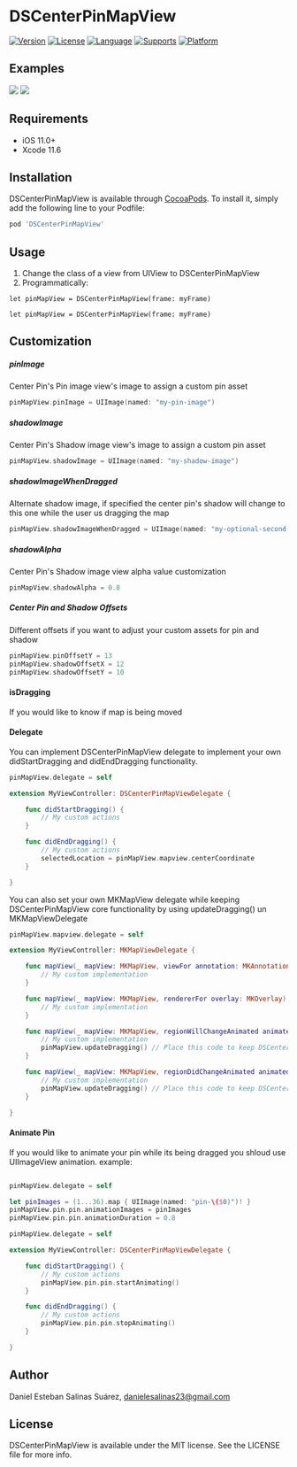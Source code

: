 # DSCenterPinMapView

[![Version](https://img.shields.io/cocoapods/v/DSCenterPinMapView.svg?style=flat)](http://cocoapods.org/pods/DSCenterPinMapView)
[![License](https://img.shields.io/cocoapods/l/DSCenterPinMapView.svg?style=flat)](http://cocoapods.org/pods/DSCenterPinMapView)
[![Language](https://img.shields.io/badge/language-Swift-orange.svg?style=flat)]()
[![Supports](https://img.shields.io/badge/supports-CocoaPods?style=flat)]()
[![Platform](https://img.shields.io/cocoapods/p/DSCenterPinMapView.svg?style=flat)](http://cocoapods.org/pods/DSCenterPinMapView)
<br />

## Examples

 ![](/Screenshots/example.gif)  ![](/Screenshots/example_2.gif)

## Requirements
- iOS 11.0+
- Xcode 11.6

## Installation

DSCenterPinMapView is available through [CocoaPods](http://cocoapods.org). To install
it, simply add the following line to your Podfile:

```ruby
pod 'DSCenterPinMapView'
```
## Usage

1. Change the class of a view from UIView to DSCenterPinMapView 
2. Programmatically:

```
let pinMapView = DSCenterPinMapView(frame: myFrame)

```

```
let pinMapView = DSCenterPinMapView(frame: myFrame)

```

## Customization 

##### pinImage
Center Pin's Pin image view's image to assign a custom pin asset
```swift
pinMapView.pinImage = UIImage(named: "my-pin-image")
```

##### shadowImage
Center Pin's Shadow image view's image to assign a custom pin asset
```swift
pinMapView.shadowImage = UIImage(named: "my-shadow-image")
```

##### shadowImageWhenDragged
Alternate shadow image, if specified the center pin's shadow will change to this one while the user us dragging the map
```swift
pinMapView.shadowImageWhenDragged = UIImage(named: "my-optional-second-shadow-image")
```

##### shadowAlpha
Center Pin's Shadow image view alpha value customization
```swift
pinMapView.shadowAlpha = 0.8
```

##### Center Pin and Shadow Offsets
Different offsets if you want to adjust your custom assets for pin and shadow
```swift
pinMapView.pinOffsetY = 13
pinMapView.shadowOffsetX = 12
pinMapView.shadowOffsetY = 10
```

#### isDragging
If you would like to know if map is being moved

#### Delegate
You can implement DSCenterPinMapView delegate to implement your own didStartDragging and didEndDragging functionality.
```swift
pinMapView.delegate = self

extension MyViewController: DSCenterPinMapViewDelegate {

    func didStartDragging() {
        // My custom actions
    }

    func didEndDragging() {
        // My custom actions
        selectedLocation = pinMapView.mapview.centerCoordinate
    }

}

```

You can also set your own MKMapView delegate while keeping DSCenterPinMapView core functionality by using updateDragging() un MKMapViewDelegate
```swift
pinMapView.mapview.delegate = self

extension MyViewController: MKMapViewDelegate {

    func mapView(_ mapView: MKMapView, viewFor annotation: MKAnnotation) -> MKAnnotationView? {
        // My custom implementation
    }

    func mapView(_ mapView: MKMapView, rendererFor overlay: MKOverlay) -> MKOverlayRenderer {
        // My custom implementation
    }

    func mapView(_ mapView: MKMapView, regionWillChangeAnimated animated: Bool) {
        // My custom implementation
        pinMapView.updateDragging() // Place this code to keep DSCenterPinMapView delegate functionality
    }

    func mapView(_ mapView: MKMapView, regionDidChangeAnimated animated: Bool) {
        // My custom implementation
        pinMapView.updateDragging() // Place this code to keep DSCenterPinMapView delegate functionality
    }

}

```

#### Animate Pin
If you would like to animate your pin while its being dragged you shloud use UIImageView animation. example:
```swift

pinMapView.delegate = self

let pinImages = (1...36).map { UIImage(named: "pin-\($0)")! }
pinMapView.pin.pin.animationImages = pinImages
pinMapView.pin.pin.animationDuration = 0.8

pinMapView.delegate = self

extension MyViewController: DSCenterPinMapViewDelegate {

    func didStartDragging() {
        // My custom actions
        pinMapView.pin.pin.startAnimating()
    }

    func didEndDragging() {
        // My custom actions
        pinMapView.pin.pin.stopAnimating()
    }

}

```

## Author

Daniel Esteban Salinas Suárez, danielesalinas23@gmail.com

## License

DSCenterPinMapView is available under the MIT license. See the LICENSE file for more info.
